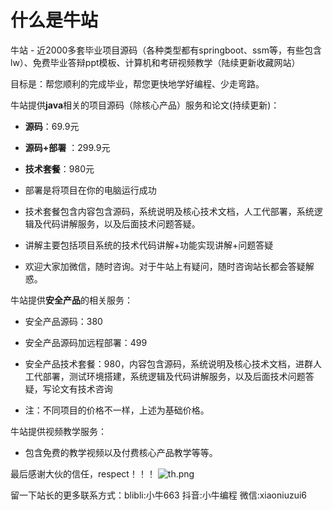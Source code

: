 # 什么是牛站

牛站 - 近2000多套毕业项目源码（各种类型都有springboot、ssm等，有些包含lw）、免费毕业答辩ppt模板、计算机和考研视频教学（陆续更新收藏网站）

目标是：帮您顺利的完成毕业，帮您更快地学好编程、少走弯路。

牛站提供**java**相关的项目源码（除核心产品）服务和论文(持续更新)：

- **源码**：69.9元
- **源码+部署** ：299.9元
- **技术套餐**：980元

- 部署是将项目在你的电脑运行成功
- 技术套餐包含内容包含源码，系统说明及核心技术文档，人工代部署，系统逻辑及代码讲解服务，以及后面技术问题答疑。
- 讲解主要包括项目系统的技术代码讲解+功能实现讲解+问题答疑
- 欢迎大家加微信，随时咨询。对于牛站上有疑问，随时咨询站长都会答疑解惑。

牛站提供**安全产品**的相关服务：
- 安全产品源码：380
- 安全产品源码加远程部署：499

- 安全产品技术套餐：980，内容包含源码，系统说明及核心技术文档，进群人工代部署，测试环境搭建，系统逻辑及代码讲解服务，以及后面技术问题答疑，写论文有技术咨询
- 注：不同项目的价格不一样，上述为基础价格。


牛站提供视频教学服务：

- 包含免费的教学视频以及付费核心产品教学等等。



最后感谢大伙的信任，respect！！！
![th.png](http://ocr.nbdj.cc/other_images/69821032/th.png)

留一下站长的更多联系方式：blibli:小牛663   抖音:小牛编程   微信:xiaoniuzui6
